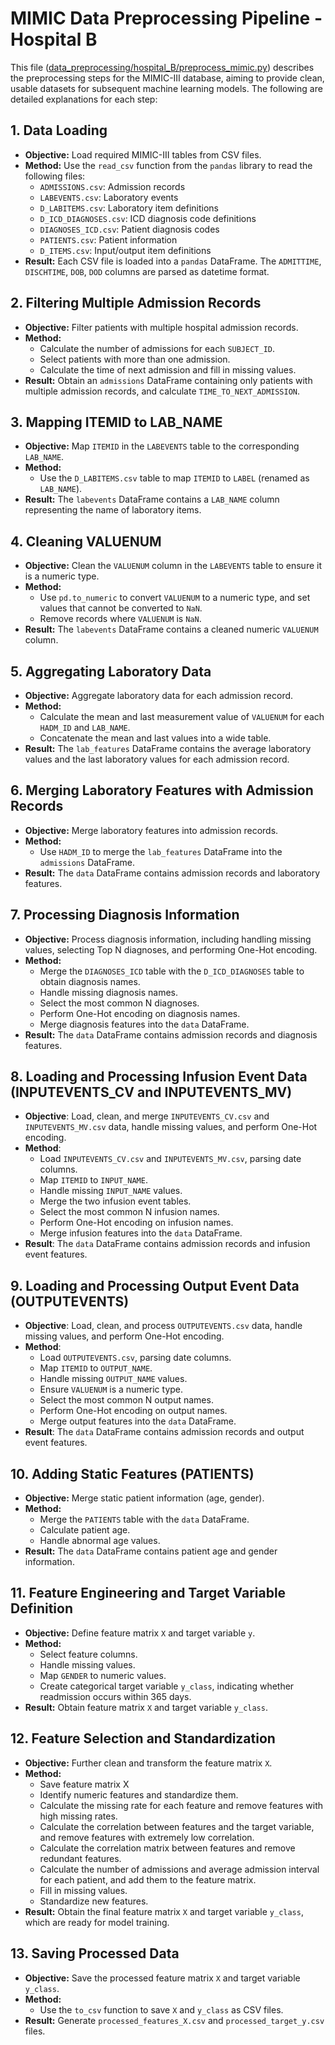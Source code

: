 # MIMIC Data Preprocessing Pipeline - Hospital B

This file ([data_preprocessing/hospital_B/preprocess_mimic.py](data_preprocessing/hospital_B/preprocess_.py)) describes the preprocessing steps for the MIMIC-III database, aiming to provide clean, usable datasets for subsequent machine learning models. The following are detailed explanations for each step:

## 1. Data Loading

*   **Objective:** Load required MIMIC-III tables from CSV files.
*   **Method:** Use the `read_csv` function from the `pandas` library to read the following files:
    *   `ADMISSIONS.csv`: Admission records
    *   `LABEVENTS.csv`: Laboratory events
    *   `D_LABITEMS.csv`: Laboratory item definitions
    *   `D_ICD_DIAGNOSES.csv`: ICD diagnosis code definitions
    *   `DIAGNOSES_ICD.csv`: Patient diagnosis codes
    *   `PATIENTS.csv`: Patient information
    *   `D_ITEMS.csv`: Input/output item definitions
*   **Result:** Each CSV file is loaded into a `pandas` DataFrame. The `ADMITTIME`, `DISCHTIME`, `DOB`, `DOD` columns are parsed as datetime format.

## 2. Filtering Multiple Admission Records

*   **Objective:** Filter patients with multiple hospital admission records.
*   **Method:**
    *   Calculate the number of admissions for each `SUBJECT_ID`.
    *   Select patients with more than one admission.
    *   Calculate the time of next admission and fill in missing values.
*   **Result:** Obtain an `admissions` DataFrame containing only patients with multiple admission records, and calculate `TIME_TO_NEXT_ADMISSION`.

## 3. Mapping ITEMID to LAB_NAME

*   **Objective:** Map `ITEMID` in the `LABEVENTS` table to the corresponding `LAB_NAME`.
*   **Method:**
    *   Use the `D_LABITEMS.csv` table to map `ITEMID` to `LABEL` (renamed as `LAB_NAME`).
*   **Result:** The `labevents` DataFrame contains a `LAB_NAME` column representing the name of laboratory items.

## 4. Cleaning VALUENUM

*   **Objective:** Clean the `VALUENUM` column in the `LABEVENTS` table to ensure it is a numeric type.
*   **Method:**
    *   Use `pd.to_numeric` to convert `VALUENUM` to a numeric type, and set values that cannot be converted to `NaN`.
    *   Remove records where `VALUENUM` is `NaN`.
*   **Result:** The `labevents` DataFrame contains a cleaned numeric `VALUENUM` column.

## 5. Aggregating Laboratory Data

*   **Objective:** Aggregate laboratory data for each admission record.
*   **Method:**
    *   Calculate the mean and last measurement value of `VALUENUM` for each `HADM_ID` and `LAB_NAME`.
    *   Concatenate the mean and last values into a wide table.
*   **Result:** The `lab_features` DataFrame contains the average laboratory values and the last laboratory values for each admission record.

## 6. Merging Laboratory Features with Admission Records

*   **Objective:** Merge laboratory features into admission records.
*   **Method:**
    *   Use `HADM_ID` to merge the `lab_features` DataFrame into the `admissions` DataFrame.
*   **Result:** The `data` DataFrame contains admission records and laboratory features.

## 7. Processing Diagnosis Information

*   **Objective:** Process diagnosis information, including handling missing values, selecting Top N diagnoses, and performing One-Hot encoding.
*   **Method:**
    *   Merge the `DIAGNOSES_ICD` table with the `D_ICD_DIAGNOSES` table to obtain diagnosis names.
    *   Handle missing diagnosis names.
    *   Select the most common N diagnoses.
    *   Perform One-Hot encoding on diagnosis names.
    *   Merge diagnosis features into the `data` DataFrame.
*   **Result:** The `data` DataFrame contains admission records and diagnosis features.

## 8. Loading and Processing Infusion Event Data (INPUTEVENTS_CV and INPUTEVENTS_MV)

*   **Objective**: Load, clean, and merge `INPUTEVENTS_CV.csv` and `INPUTEVENTS_MV.csv` data, handle missing values, and perform One-Hot encoding.
*   **Method**:
    *   Load `INPUTEVENTS_CV.csv` and `INPUTEVENTS_MV.csv`, parsing date columns.
    *   Map `ITEMID` to `INPUT_NAME`.
    *   Handle missing `INPUT_NAME` values.
    *   Merge the two infusion event tables.
    *   Select the most common N infusion names.
    *   Perform One-Hot encoding on infusion names.
    *   Merge infusion features into the `data` DataFrame.
*   **Result**: The `data` DataFrame contains admission records and infusion event features.

## 9. Loading and Processing Output Event Data (OUTPUTEVENTS)

*   **Objective**: Load, clean, and process `OUTPUTEVENTS.csv` data, handle missing values, and perform One-Hot encoding.
*   **Method**:
    *   Load `OUTPUTEVENTS.csv`, parsing date columns.
    *   Map `ITEMID` to `OUTPUT_NAME`.
    *   Handle missing `OUTPUT_NAME` values.
    *   Ensure `VALUENUM` is a numeric type.
    *   Select the most common N output names.
    *   Perform One-Hot encoding on output names.
    *   Merge output features into the `data` DataFrame.
*   **Result**: The `data` DataFrame contains admission records and output event features.

## 10. Adding Static Features (PATIENTS)

*   **Objective:** Merge static patient information (age, gender).
*   **Method:**
    *   Merge the `PATIENTS` table with the `data` DataFrame.
    *   Calculate patient age.
    *   Handle abnormal age values.
*   **Result:** The `data` DataFrame contains patient age and gender information.

## 11. Feature Engineering and Target Variable Definition

*   **Objective:** Define feature matrix `X` and target variable `y`.
*   **Method:**
    *   Select feature columns.
    *   Handle missing values.
    *   Map `GENDER` to numeric values.
    *   Create categorical target variable `y_class`, indicating whether readmission occurs within 365 days.
*   **Result:** Obtain feature matrix `X` and target variable `y_class`.

## 12. Feature Selection and Standardization

*   **Objective:** Further clean and transform the feature matrix `X`.
*   **Method:**
    *   Save feature matrix X
    *   Identify numeric features and standardize them.
    *   Calculate the missing rate for each feature and remove features with high missing rates.
    *   Calculate the correlation between features and the target variable, and remove features with extremely low correlation.
    *   Calculate the correlation matrix between features and remove redundant features.
    *   Calculate the number of admissions and average admission interval for each patient, and add them to the feature matrix.
    *   Fill in missing values.
    *   Standardize new features.
*   **Result:** Obtain the final feature matrix `X` and target variable `y_class`, which are ready for model training.

## 13. Saving Processed Data

*   **Objective:** Save the processed feature matrix `X` and target variable `y_class`.
*   **Method:**
    *   Use the `to_csv` function to save `X` and `y_class` as CSV files.
*   **Result:** Generate `processed_features_X.csv` and `processed_target_y.csv` files.

